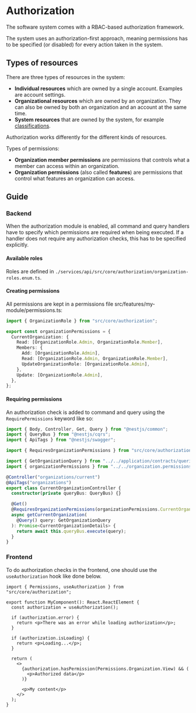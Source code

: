 # Authorization

The software system comes with a RBAC-based authorization framework.

The system uses an authorization-first approach, meaning permissions has to be
specified (or disabled) for every action taken in the system.

## Types of resources

There are three types of resources in the system:

- **Individual resources** which are owned by a single account. Examples are
  account settings.
- **Organizational resources** which are owned by an organization. They can also
  be owned by both an organization and an account at the same time.
- **System resources** that are owned by the system, for example
  [classifications](./classifications.md).

Authorization works differently for the different kinds of resources.

Types of permissions:

- **Organization member permissions** are permissions that controls what a
  member can access within an organization.
- **Organization permissions** (also called **features**) are permissions that
  control what features an organization can access.

## Guide

### Backend

When the authorization module is enabled, all command and query handlers have to
specify which permissions are required when being executed. If a handler does
not require any authorization checks, this has to be specified explicitly.

#### Available roles

Roles are defined in `./services/api/src/core/authorization/organization-roles.enum.ts`.

#### Creating permissions

All permissions are kept in a permissions file
src/features/my-module/permissions.ts:

```ts
import { OrganizationRole } from "src/core/authorization";

export const organizationPermissions = {
  CurrentOrganization: {
    Read: [OrganizationRole.Admin, OrganizationRole.Member],
    Members: {
      Add: [OrganizationRole.Admin],
      Read: [OrganizationRole.Admin, OrganizationRole.Member],
      UpdateOrganizationRole: [OrganizationRole.Admin],
    },
    Update: [OrganizationRole.Admin],
  },
};
```

#### Requiring permissions

An authorization check is added to command and query using the
`RequirePermissions` keyword like so:

```ts
import { Body, Controller, Get, Query } from "@nestjs/common";
import { QueryBus } from "@nestjs/cqrs";
import { ApiTags } from "@nestjs/swagger";

import { RequiresOrganizationPermissions } from "src/core/authorization";

import { GetOrganizationQuery } from "../../application/contracts/queries/get-organization.query";
import { organizationPermissions } from "../../organization.permissions";

@Controller("organizations/current")
@ApiTags("organizations")
export class CurrentOrganizationController {
  constructor(private queryBus: QueryBus) {}

  @Get()
  @RequiresOrganizationPermissions(organizationPermissions.CurrentOrganization.Read)
  async getCurrentOrganization(
    @Query() query: GetOrganizationQuery
  ): Promise<CurrentOrganizationDetails> {
    return await this.queryBus.execute(query);
  }
}
```

### Frontend

To do authorization checks in the frontend, one should use the
`useAuthorization` hook like done below.

```tsx
import { Permissions, useAuthorization } from "src/core/authorization";

export function MyComponent(): React.ReactElement {
  const authorization = useAuthorization();

  if (authorization.error) {
    return <p>There was an error while loading authorization</p>;
  }

  if (authorization.isLoading) {
    return <p>Loading...</p>;
  }

  return (
    <>
      {authorization.hasPermission(Permissions.Organization.View) && (
        <p>Authorized data</p>
      )}

      <p>My content</p>
    </>
  );
}
```
